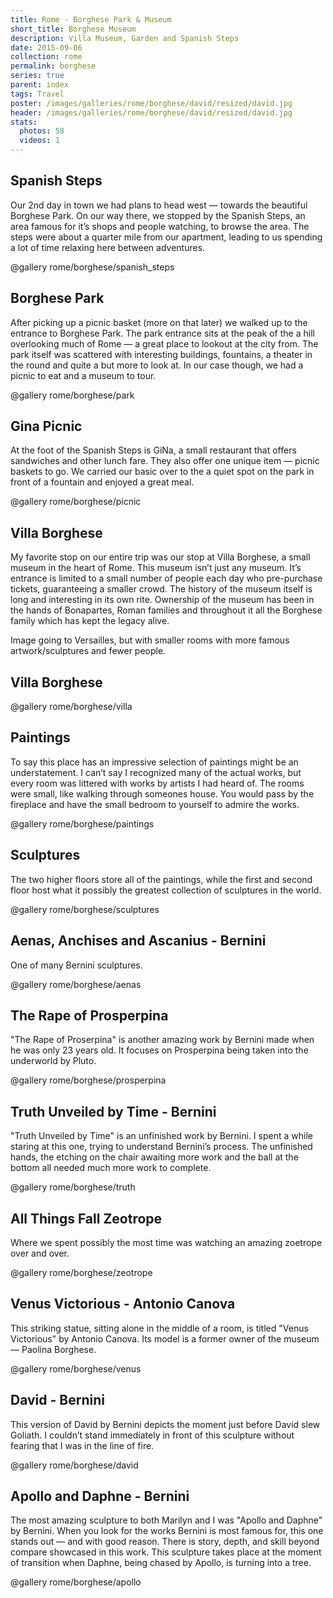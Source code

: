 ```yaml
---
title: Rome - Borghese Park & Museum
short_title: Borghese Museum
description: Villa Museum, Garden and Spanish Steps
date: 2015-09-06
collection: rome
permalink: borghese
series: true
parent: index
tags: Travel
poster: /images/galleries/rome/borghese/david/resized/david.jpg
header: /images/galleries/rome/borghese/david/resized/david.jpg
stats:
  photos: 58
  videos: 1
---
```


## Spanish Steps

Our 2nd day in town we had plans to head west — towards the beautiful Borghese Park. On our way there, we stopped by the Spanish Steps, an area famous for it’s shops and people watching, to browse the area. The steps were about a quarter mile from our apartment, leading to us spending a lot of time relaxing here between adventures.

@gallery rome/borghese/spanish_steps

## Borghese Park

After picking up a picnic basket (more on that later) we walked up to the entrance to Borghese Park. The park entrance sits at the peak of the a hill overlooking much of Rome — a great place to lookout at the city from. The park itself was scattered with interesting buildings, fountains, a theater in the round and quite a but more to look at. In our case though, we had a picnic to eat and a museum to tour.

@gallery rome/borghese/park

## Gina Picnic

At the foot of the Spanish Steps is GiNa, a small restaurant that offers sandwiches and other lunch fare. They also offer one unique item — picnic baskets to go. We carried our basic over to the a quiet spot on the park in front of a fountain and enjoyed a great meal.

@gallery rome/borghese/picnic

## Villa Borghese

My favorite stop on our entire trip was our stop at Villa Borghese, a small museum in the heart of Rome. This museum isn’t just any museum. It’s entrance is limited to a small number of people each day who pre-purchase tickets, guaranteeing a smaller crowd. The history of the museum itself is long and interesting in its own rite. Ownership of the museum has been in the hands of Bonapartes, Roman families and throughout it all the Borghese family which has kept the legacy alive.

Image going to Versailles, but with smaller rooms with more famous artwork/sculptures and fewer people.

## Villa Borghese

@gallery rome/borghese/villa

## Paintings

To say this place has an impressive selection of paintings might be an understatement. I can’t say I recognized many of the actual works, but every room was littered with works by artists I had heard of. The rooms were small, like walking through someones house. You would pass by the fireplace and have the small bedroom to yourself to admire the works.

@gallery rome/borghese/paintings

## Sculptures

The two higher floors store all of the paintings, while the first and second floor host what it possibly the greatest collection of sculptures in the world.

@gallery rome/borghese/sculptures

## Aenas, Anchises and Ascanius - Bernini

One of many Bernini sculptures.

@gallery rome/borghese/aenas

## The Rape of Prosperpina

"The Rape of Proserpina" is another amazing work by Bernini made when he was only 23 years old. It focuses on Prosperpina being taken into the underworld by Pluto.

@gallery rome/borghese/prosperpina

## Truth Unveiled by Time - Bernini

"Truth Unveiled by Time" is an unfinished work by Bernini. I spent a while staring at this one, trying to understand Bernini’s process. The unfinished hands, the etching on the chair awaiting more work and the ball at the bottom all needed much more work to complete.

@gallery rome/borghese/truth

## All Things Fall Zeotrope

Where we spent possibly the most time was watching an amazing zoetrope over and over.

@gallery rome/borghese/zeotrope

## Venus Victorious - Antonio Canova

This striking statue, sitting alone in the middle of a room, is titled "Venus Victorious" by Antonio Canova. Its model is a former owner of the museum — Paolina Borghese.

@gallery rome/borghese/venus

## David - Bernini

This version of David by Bernini depicts the moment just before David slew Goliath. I couldn’t stand immediately in front of this sculpture without fearing that I was in the line of fire.

@gallery rome/borghese/david

## Apollo and Daphne - Bernini

The most amazing sculpture to both Marilyn and I was "Apollo and Daphne" by Bernini. When you look for the works Bernini is most famous for, this one stands out — and with good reason. There is story, depth, and skill beyond compare showcased in this work. This sculpture takes place at the moment of transition when Daphne, being chased by Apollo, is turning into a tree.

@gallery rome/borghese/apollo
